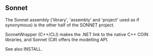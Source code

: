 Sonnet
------

The Sonnet assembly ('library', 'assembly' and 'project' used as if synonymous) 
is the other half of the SONNET project. 

SonnetWrapper (C++/CLI) makes the .NET link to the native C++ COIN libraries, 
and Sonnet (C#) offers the modelling API.

See also INSTALL.
